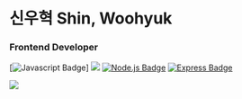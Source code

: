 # 신우혁 Shin, Woohyuk
### Frontend Developer

[![Javascript Badge](https://img.shields.io/badge/Javscript-F7DF1E?style=flat&logo=Javascript&logoColor=white)]
<img src="https://img.shields.io/badge/React-61DAFB?style=flat&logo=React&logoColor=white"/>
[![Node.js Badge](https://img.shields.io/badge/Node.js-339933?style=flat-square&logo=node.js&logoColor=white)](https://nodejs.org/)
[![Express Badge](https://img.shields.io/badge/Express-000000?style=flat-square&logo=express&logoColor=white)](https://expressjs.com/)

<img src="https://hits.seeyoufarm.com/api/count/incr/badge.svg?url=https%3A%2F%2Fgithub.com%2Fwoo-dev-log&count_bg=%233DBFC8&title_bg=%23555555&icon=&icon_color=%23E7E7E7&title=hits&edge_flat=false"/>
